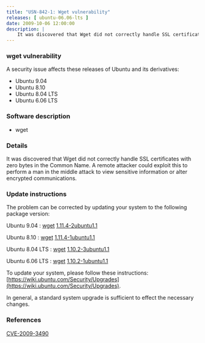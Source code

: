 ```yaml
---
title: "USN-842-1: Wget vulnerability"
releases: [ ubuntu-06.06-lts ]
date: 2009-10-06 12:00:00
description: |
    It was discovered that Wget did not correctly handle SSL certificates with zero bytes in the Common Name. A remote attacker could exploit this to perform a man in the middle attack to view sensitive information or alter encrypted communications. 
--- 
```

 
### wget vulnerability

A security issue affects these releases of Ubuntu and its derivatives:

* Ubuntu 9.04
* Ubuntu 8.10
* Ubuntu 8.04 LTS
* Ubuntu 6.06 LTS

### Software description

* wget 

### Details

It was discovered that Wget did not correctly handle SSL certificates with zero bytes in the Common Name. A remote attacker could exploit this to perform a man in the middle attack to view sensitive information or alter encrypted communications. 

### Update instructions

The problem can be corrected by updating your system to the following package version:

Ubuntu 9.04
 : [wget](https://launchpad.net/ubuntu/+source/wget) <span> [1.11.4-2ubuntu1.1](https://launchpad.net/ubuntu/+source/wget/1.11.4-2ubuntu1.1) </span> 

Ubuntu 8.10
 : [wget](https://launchpad.net/ubuntu/+source/wget) <span> [1.11.4-1ubuntu1.1](https://launchpad.net/ubuntu/+source/wget/1.11.4-1ubuntu1.1) </span> 

Ubuntu 8.04 LTS
 : [wget](https://launchpad.net/ubuntu/+source/wget) <span> [1.10.2-3ubuntu1.1](https://launchpad.net/ubuntu/+source/wget/1.10.2-3ubuntu1.1) </span> 

Ubuntu 6.06 LTS
 : [wget](https://launchpad.net/ubuntu/+source/wget) <span> [1.10.2-1ubuntu1.1](https://launchpad.net/ubuntu/+source/wget/1.10.2-1ubuntu1.1) </span> 

To update your system, please follow these instructions: [https://wiki.ubuntu.com/Security/Upgrades](https://wiki.ubuntu.com/Security/Upgrades).

In general, a standard system upgrade is sufficient to effect the necessary changes. 

### References

 [CVE-2009-3490](http://people.ubuntu.com/~ubuntu-security/cve/CVE-2009-3490)
 
